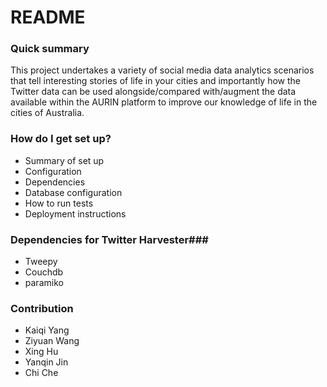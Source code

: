 # README #


### Quick summary ###

This project undertakes a variety of social media data analytics scenarios that tell interesting stories of life in your cities and importantly how the Twitter data can be used alongside/compared with/augment the data available within the AURIN platform to improve our knowledge of life in the cities of Australia.

### How do I get set up? ###

* Summary of set up
* Configuration
* Dependencies
* Database configuration
* How to run tests
* Deployment instructions

### Dependencies for Twitter Harvester###

* Tweepy
* Couchdb
* paramiko

### Contribution ###

* Kaiqi Yang
* Ziyuan Wang
* Xing Hu
* Yanqin Jin
* Chi Che